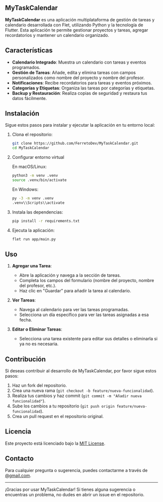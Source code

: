 ## MyTaskCalendar

**MyTaskCalendar** es una aplicación multiplataforma de gestión de tareas y calendario desarrollada con Flet, utilizando Python y la tecnología de Flutter. Esta aplicación te permite gestionar proyectos y tareas, agregar recordatorios y mantener un calendario organizado.

## Características

- **Calendario Integrado**: Muestra un calendario con tareas y eventos programados.
- **Gestión de Tareas**: Añade, edita y elimina tareas con campos personalizados como nombre del proyecto y nombre del profesor.
- **Notificaciones**: Recibe recordatorios para tareas y eventos próximos.
- **Categorías y Etiquetas**: Organiza las tareas por categorías y etiquetas.
- **Backup y Restauración**: Realiza copias de seguridad y restaura tus datos fácilmente.

## Instalación

Sigue estos pasos para instalar y ejecutar la aplicación en tu entorno local:

1. Clona el repositorio:
   ```bash
   git clone https://github.com/FerretoDev/MyTaskCalendar.git
   cd MyTaskCalendar
   ```
   
2. Configurar entorno virtual

   En macOS/Linux:
   ```bash
   python3 -m venv .venv
   source .venv/bin/activate

   ```
   
   En Windows:
   ```bash
   py -3 -m venv .venv
   .venv\\Scripts\\activate

   ```
   
4. Instala las dependencias:
   ```bash
   pip install -r requirements.txt
   ```

5. Ejecuta la aplicación:
   ```bash
   flet run app/main.py
   ```

## Uso

1. **Agregar una Tarea**:
   - Abre la aplicación y navega a la sección de tareas.
   - Completa los campos del formulario (nombre del proyecto, nombre del profesor, etc.).
   - Haz clic en "Guardar" para añadir la tarea al calendario.

2. **Ver Tareas**:
   - Navega al calendario para ver las tareas programadas.
   - Selecciona un día específico para ver las tareas asignadas a esa fecha.

3. **Editar o Eliminar Tareas**:
   - Selecciona una tarea existente para editar sus detalles o eliminarla si ya no es necesaria.

## Contribución

Si deseas contribuir al desarrollo de MyTaskCalendar, por favor sigue estos pasos:

1. Haz un fork del repositorio.
2. Crea una nueva rama (`git checkout -b feature/nueva-funcionalidad`).
3. Realiza tus cambios y haz commit (`git commit -m "Añadir nueva funcionalidad"`).
4. Sube los cambios a tu repositorio (`git push origin feature/nueva-funcionalidad`).
5. Crea un pull request en el repositorio original.

## Licencia

Este proyecto está licenciado bajo la [MIT License](LICENSE).

## Contacto

Para cualquier pregunta o sugerencia, puedes contactarme a través de [@gmail.com](mailto:@gmail.com).

---

¡Gracias por usar MyTaskCalendar! Si tienes alguna sugerencia o encuentras un problema, no dudes en abrir un issue en el repositorio.
